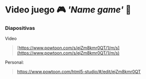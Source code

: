 # Video juego 🎮 *'Name game'* 👾

### Diapositivas

Video
> [https://www.powtoon.com/s/ejZm8kmr0QT/1/m/s](https://www.powtoon.com/s/ejZm8kmr0QT/1/m/s)

Personal:
> https://www.powtoon.com/html5-studio/#/edit/ejZm8kmr0QT

